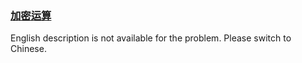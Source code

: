 ### [加密运算](https://leetcode.com/problems/bu-yong-jia-jian-cheng-chu-zuo-jia-fa-lcof)

English description is not available for the problem. Please switch to Chinese.
